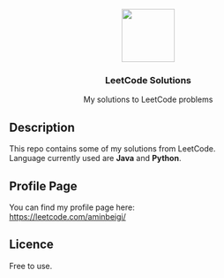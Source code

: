 <p align="center">
<img src="https://i.imgur.com/t8FksrS.png" height="96px" width="96px" />

<h3 align="center">LeetCode Solutions</h3>
<p align="center">My solutions to LeetCode problems</p>
<h2></h2>
</p>


## Description
This repo contains some of my solutions from LeetCode.   
Language currently used are **Java** and **Python**.

## Profile Page
You can find my profile page here:  
https://leetcode.com/aminbeigi/

## Licence
Free to use.
